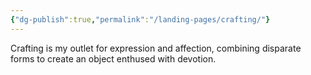 ```yaml
---
{"dg-publish":true,"permalink":"/landing-pages/crafting/"}
---
```


Crafting is my outlet for expression and affection, combining disparate forms to create an object enthused with devotion. 